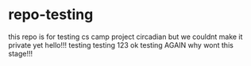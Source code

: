 # repo-testing
this repo is for testing cs camp project circadian
but we couldnt make it private yet
hello!!! testing testing 123
ok testing AGAIN
why wont this stage!!!